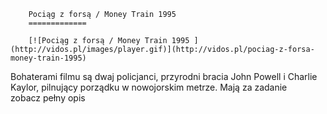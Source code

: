 
        Pociąg z forsą / Money Train 1995 
        =============
        
        [![Pociąg z forsą / Money Train 1995 ](http://vidos.pl/images/player.gif)](http://vidos.pl/pociag-z-forsa-money-train-1995)
        
        
 Bohaterami filmu są dwaj policjanci, przyrodni bracia John Powell i Charlie Kaylor, pilnujący porządku w nowojorskim metrze. Mają za zadanie zobacz pełny opis
    